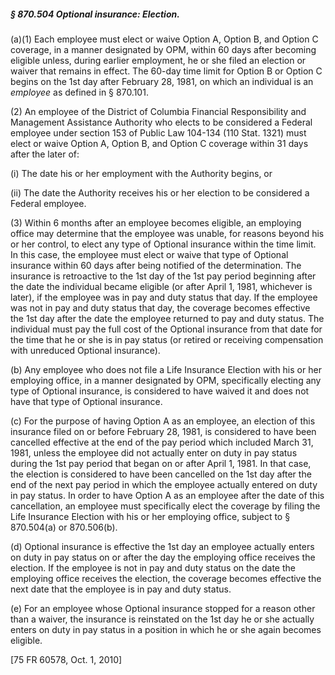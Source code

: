 ##### § 870.504 Optional insurance: Election. #####

(a)(1) Each employee must elect or waive Option A, Option B, and Option C coverage, in a manner designated by OPM, within 60 days after becoming eligible unless, during earlier employment, he or she filed an election or waiver that remains in effect. The 60-day time limit for Option B or Option C begins on the 1st day after February 28, 1981, on which an individual is an *employee* as defined in § 870.101.

(2) An employee of the District of Columbia Financial Responsibility and Management Assistance Authority who elects to be considered a Federal employee under section 153 of Public Law 104-134 (110 Stat. 1321) must elect or waive Option A, Option B, and Option C coverage within 31 days after the later of:

(i) The date his or her employment with the Authority begins, or

(ii) The date the Authority receives his or her election to be considered a Federal employee.

(3) Within 6 months after an employee becomes eligible, an employing office may determine that the employee was unable, for reasons beyond his or her control, to elect any type of Optional insurance within the time limit. In this case, the employee must elect or waive that type of Optional insurance within 60 days after being notified of the determination. The insurance is retroactive to the 1st day of the 1st pay period beginning after the date the individual became eligible (or after April 1, 1981, whichever is later), if the employee was in pay and duty status that day. If the employee was not in pay and duty status that day, the coverage becomes effective the 1st day after the date the employee returned to pay and duty status. The individual must pay the full cost of the Optional insurance from that date for the time that he or she is in pay status (or retired or receiving compensation with unreduced Optional insurance).

(b) Any employee who does not file a Life Insurance Election with his or her employing office, in a manner designated by OPM, specifically electing any type of Optional insurance, is considered to have waived it and does not have that type of Optional insurance.

(c) For the purpose of having Option A as an employee, an election of this insurance filed on or before February 28, 1981, is considered to have been cancelled effective at the end of the pay period which included March 31, 1981, unless the employee did not actually enter on duty in pay status during the 1st pay period that began on or after April 1, 1981. In that case, the election is considered to have been cancelled on the 1st day after the end of the next pay period in which the employee actually entered on duty in pay status. In order to have Option A as an employee after the date of this cancellation, an employee must specifically elect the coverage by filing the Life Insurance Election with his or her employing office, subject to § 870.504(a) or 870.506(b).

(d) Optional insurance is effective the 1st day an employee actually enters on duty in pay status on or after the day the employing office receives the election. If the employee is not in pay and duty status on the date the employing office receives the election, the coverage becomes effective the next date that the employee is in pay and duty status.

(e) For an employee whose Optional insurance stopped for a reason other than a waiver, the insurance is reinstated on the 1st day he or she actually enters on duty in pay status in a position in which he or she again becomes eligible.

[75 FR 60578, Oct. 1, 2010]
